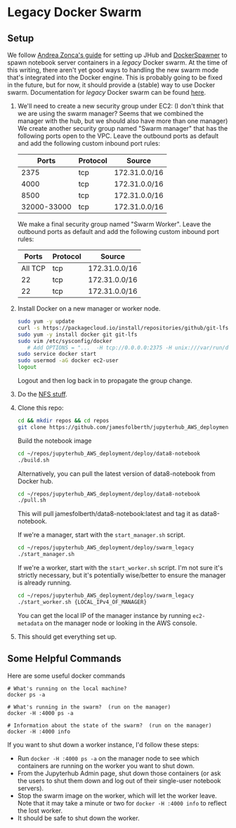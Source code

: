 # Legacy Docker Swarm
## Setup
We follow [Andrea Zonca's guide](https://zonca.github.io/2016/05/jupyterhub-docker-swarm.html) for setting up JHub and [DockerSpawner](https://github.com/jupyterhub/dockerspawner) to spawn notebook server containers in a <i>legacy</i> Docker swarm.
At the time of this writing, there aren't yet good ways to handling the new swarm mode that's integrated into the Docker engine.
This is probably going to be fixed in the future, but for now, it should provide a (stable) way to use Docker swarm.
Documentation for <i>legacy</i> Docker swarm can be found [here](https://docs.docker.com/swarm/overview/).

1. We'll need to create a new security group under EC2:
  (I don't think that we are using the swarm manager? Seems that we combined the manager with the hub, but we should also have more than one manager) We create another security group named "Swarm manager" that has the following ports open to the VPC. Leave the outbound ports as default and add the following custom inbound port rules:
  
      |Ports |	Protocol	| Source |
      |------|----------|--------|
      |2375	| tcp	| 172.31.0.0/16 |
      |4000	| tcp	| 172.31.0.0/16 |
      |8500| tcp	| 172.31.0.0/16 |
      |32000-33000| tcp	| 172.31.0.0/16 |

   We make a final security group named "Swarm Worker". Leave the outbound ports as default and add the following custom inbound port rules:
   
      |Ports |	Protocol	| Source |
      |------|----------|--------|
      |All TCP	| tcp	| 172.31.0.0/16 |
      |22	| tcp	| 172.31.0.0/16 |
      |22 | tcp	| 172.31.0.0/16 |

2. Install Docker on a new manager or worker node.
   ```bash
   sudo yum -y update
   curl -s https://packagecloud.io/install/repositories/github/git-lfs/script.rpm.sh | sudo bash
   sudo yum -y install docker git git-lfs
   sudo vim /etc/sysconfig/docker
      # Add OPTIONS = "...  -H tcp://0.0.0.0:2375 -H unix:///var/run/docker.sock"
   sudo service docker start
   sudo usermod -aG docker ec2-user
   logout
   ```

   Logout and then log back in to propagate the group change.

3. Do the [NFS stuff](../nfs/README.md).

4. Clone this repo:
   ```bash
   cd && mkdir repos && cd repos
   git clone https://github.com/jamesfolberth/jupyterhub_AWS_deployment.git
   ```

   Build the notebook image
   ```bash
   cd ~/repos/jupyterhub_AWS_deployment/deploy/data8-notebook
   ./build.sh
   ```

   Alternatively, you can pull the latest version of data8-notebook from Docker hub.
   ```bash
   cd ~/repos/jupyterhub_AWS_deployment/deploy/data8-notebook
   ./pull.sh
   ```
   This will pull jamesfolberth/data8-notebook:latest and tag it as data8-notebook.


   If we're a manager, start with the `start_manager.sh` script.
   ```bash
   cd ~/repos/jupyterhub_AWS_deployment/deploy/swarm_legacy
   ./start_manager.sh
   ```

   If we're a worker, start with the `start_worker.sh` script.
   I'm not sure it's strictly necessary, but it's potentially wise/better to ensure the manager is already running.
   ```bash
   cd ~/repos/jupyterhub_AWS_deployment/deploy/swarm_legacy
   ./start_worker.sh {LOCAL_IPv4_OF_MANAGER}
   ```

   You can get the local IP of the manager instance by running `ec2-metadata` on the manager node or looking in the AWS console.

5.  This should get everything set up.

## Some Helpful Commands
Here are some useful docker commands

```
# What's running on the local machine?
docker ps -a

# What's running in the swarm?  (run on the manager)
docker -H :4000 ps -a

# Information about the state of the swarm?  (run on the manager)
docker -H :4000 info
```

If you want to shut down a worker instance, I'd follow these steps:
* Run `docker -H :4000 ps -a` on the manager node to see which containers are running on the worker you want to shut down.
* From the Jupyterhub Admin page, shut down those containers (or ask the users to shut them down and log out of their single-user notebook servers).
* Stop the swarm image on the worker, which will let the worker leave.
  Note that it may take a minute or two for `docker -H :4000 info` to reflect the lost worker.
* It should be safe to shut down the worker.
